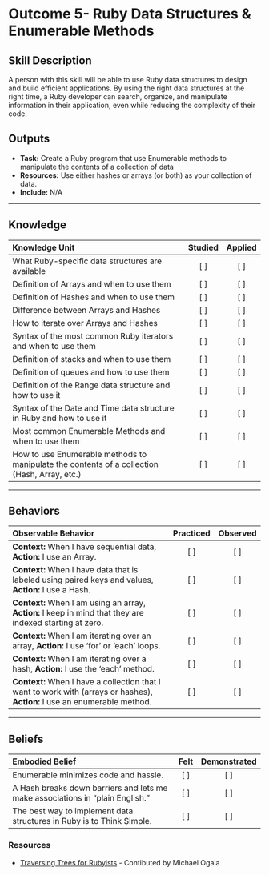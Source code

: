# Outcome 5- Ruby Data Structures & Enumerable Methods

Skill Description
----------
A person with this skill will be able to use Ruby data structures to design and build efficient applications. By using the right data structures at the right time, a Ruby developer can search, organize, and manipulate information in their application, even while reducing the complexity of their code. 

Outputs
----------
- **Task:** Create a Ruby program that use Enumerable methods to manipulate the contents of a collection of data
- **Resources:** Use either hashes or arrays (or both) as your collection of data.
- **Include:** N/A

----------
## **Knowledge**


| Knowledge Unit   |      Studied      | Applied |
|:-------------|:------------------:|:--------:|
| What Ruby-specific data structures are available | [ ] | [ ]  |
| Definition of Arrays and when to use them | [ ] | [ ]  |
| Definition of Hashes and when to use them | [ ] | [ ]  |
| Difference between Arrays and Hashes | [ ] | [ ]  |
| How to iterate over Arrays and Hashes | [ ] | [ ]  |
| Syntax of the most common Ruby iterators and when to use them | [ ] | [ ]  |
| Definition of stacks and when to use them | [ ] | [ ]  |
| Definition of queues and how to use them | [ ] | [ ]  |
| Definition of the Range data structure and how to use it | [ ] | [ ]  |
| Syntax of the Date and Time data structure in Ruby and how to use it | [ ] | [ ]  |
| Most common Enumerable Methods and when to use them | [ ] | [ ]  |
| How to use Enumerable methods to manipulate the contents of a collection (Hash, Array, etc.) | [ ] | [ ]  |

----------


## **Behaviors**

| Observable Behavior   |      Practiced      | Observed |
|:-------------|:------------------:|:--------:|
| **Context:** When I have sequential data, **Action:** I use an Array. | [ ] | [ ]  |
| **Context:** When I have data that is labeled using paired keys and values, **Action:** I use a Hash. | [ ] | [ ]  |
| **Context:** When I am using an array, **Action:** I keep in mind that they are indexed starting at zero. | [ ] | [ ]  |
| **Context:** When I am iterating over an array, **Action:** I use ‘for’ or ‘each’ loops. | [ ] | [ ]  |
| **Context:** When I am iterating over a hash, **Action:** I use the ‘each’ method. | [ ] | [ ]  |
| **Context:** When I have a collection that I want to work with (arrays or hashes), **Action:** I use an enumerable method. | [ ] | [ ]  |


----------


## **Beliefs**


| Embodied Belief   |      Felt      | Demonstrated |
|:-------------|:------------------:|:--------:|
| Enumerable minimizes code and hassle. | [ ] | [ ]  |
| A Hash breaks down barriers and lets me make associations in “plain English.” | [ ] | [ ]  |
| The best way to implement data structures in Ruby is to Think Simple. | [ ] | [ ]  |

 
 ### Resources
 
 - [Traversing Trees for Rubyists](https://rlafranchi.github.io/2017/03/08/tree-traversal-for-rubyists/) - Contibuted by Michael Ogala
